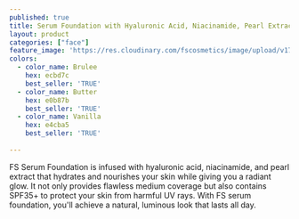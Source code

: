 ```yaml
---
published: true
title: Serum Foundation with Hyaluronic Acid, Niacinamide, Pearl Extract, SPF35+
layout: product
categories: ["face"]
feature_image: 'https://res.cloudinary.com/fscosmetics/image/upload/v1711621824/products/serum-foundation.jpg'
colors:
  - color_name: Brulee
    hex: ecbd7c
    best_seller: 'TRUE'
  - color_name: Butter
    hex: e0b87b
    best_seller: 'TRUE'
  - color_name: Vanilla
    hex: e4cba5
    best_seller: 'TRUE'
  
---
```

FS Serum Foundation is infused with hyaluronic acid, niacinamide, and pearl extract that hydrates and nourishes your skin while giving you a radiant glow. It not only provides flawless medium coverage but also contains SPF35+ to protect your skin from harmful UV rays. With FS serum foundation, you'll achieve a natural, luminous look that lasts all day.
